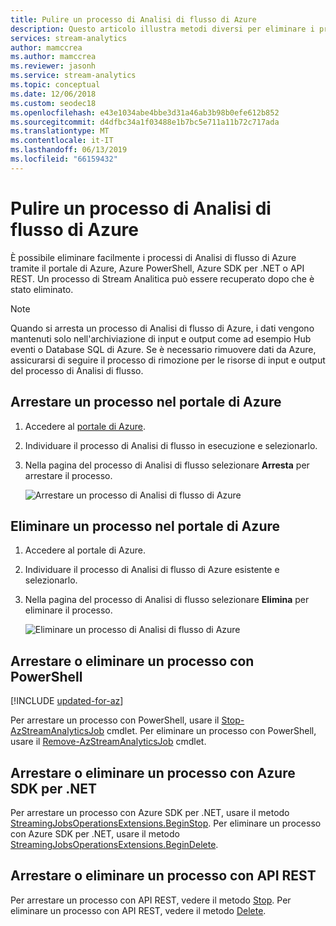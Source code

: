 ```yaml
---
title: Pulire un processo di Analisi di flusso di Azure
description: Questo articolo illustra metodi diversi per eliminare i processi di Analisi di flusso di Azure.
services: stream-analytics
author: mamccrea
ms.author: mamccrea
ms.reviewer: jasonh
ms.service: stream-analytics
ms.topic: conceptual
ms.date: 12/06/2018
ms.custom: seodec18
ms.openlocfilehash: e43e1034abe4bbe3d31a46ab3b98b0efe612b852
ms.sourcegitcommit: d4dfbc34a1f03488e1b7bc5e711a11b72c717ada
ms.translationtype: MT
ms.contentlocale: it-IT
ms.lasthandoff: 06/13/2019
ms.locfileid: "66159432"
---
```

# <a name="clean-up-your-azure-stream-analytics-job"></a>Pulire un processo di Analisi di flusso di Azure

È possibile eliminare facilmente i processi di Analisi di flusso di Azure tramite il portale di Azure, Azure PowerShell, Azure SDK per .NET o API REST. Un processo di Stream Analitica può essere recuperato dopo che è stato eliminato.

>[!NOTE] 
>Quando si arresta un processo di Analisi di flusso di Azure, i dati vengono mantenuti solo nell'archiviazione di input e output come ad esempio Hub eventi o Database SQL di Azure. Se è necessario rimuovere dati da Azure, assicurarsi di seguire il processo di rimozione per le risorse di input e output del processo di Analisi di flusso.

## <a name="stop-a-job-in-azure-portal"></a>Arrestare un processo nel portale di Azure

1. Accedere al [portale di Azure](https://portal.azure.com). 

2. Individuare il processo di Analisi di flusso in esecuzione e selezionarlo.

3. Nella pagina del processo di Analisi di flusso selezionare **Arresta** per arrestare il processo. 

   ![Arrestare un processo di Analisi di flusso di Azure](./media/stream-analytics-clean-up-your-job/stop-stream-analytics-job.png)


## <a name="delete-a-job-in-azure-portal"></a>Eliminare un processo nel portale di Azure

1. Accedere al portale di Azure. 

2. Individuare il processo di Analisi di flusso di Azure esistente e selezionarlo.

3. Nella pagina del processo di Analisi di flusso selezionare **Elimina** per eliminare il processo. 

   ![Eliminare un processo di Analisi di flusso di Azure](./media/stream-analytics-clean-up-your-job/delete-stream-analytics-job.png)


## <a name="stop-or-delete-a-job-using-powershell"></a>Arrestare o eliminare un processo con PowerShell

[!INCLUDE [updated-for-az](../../includes/updated-for-az.md)]

Per arrestare un processo con PowerShell, usare il [Stop-AzStreamAnalyticsJob](https://docs.microsoft.com/powershell/module/az.streamanalytics/stop-azstreamanalyticsjob) cmdlet. Per eliminare un processo con PowerShell, usare il [Remove-AzStreamAnalyticsJob](https://docs.microsoft.com/powershell/module/az.streamanalytics/Remove-azStreamAnalyticsJob) cmdlet.

## <a name="stop-or-delete-a-job-using-azure-sdk-for-net"></a>Arrestare o eliminare un processo con Azure SDK per .NET

Per arrestare un processo con Azure SDK per .NET, usare il metodo [StreamingJobsOperationsExtensions.BeginStop](https://docs.microsoft.com/dotnet/api/microsoft.azure.management.streamanalytics.streamingjobsoperationsextensions.beginstop?view=azure-dotnet). Per eliminare un processo con Azure SDK per .NET, usare il metodo [StreamingJobsOperationsExtensions.BeginDelete](https://docs.microsoft.com/dotnet/api/microsoft.azure.management.streamanalytics.streamingjobsoperationsextensions.begindelete?view=azure-dotnet).

## <a name="stop-or-delete-a-job-using-rest-api"></a>Arrestare o eliminare un processo con API REST

Per arrestare un processo con API REST, vedere il metodo [Stop](https://docs.microsoft.com/rest/api/streamanalytics/stream-analytics-job#stop). Per eliminare un processo con API REST, vedere il metodo [Delete](https://docs.microsoft.com/rest/api/streamanalytics/stream-analytics-job#delete).
